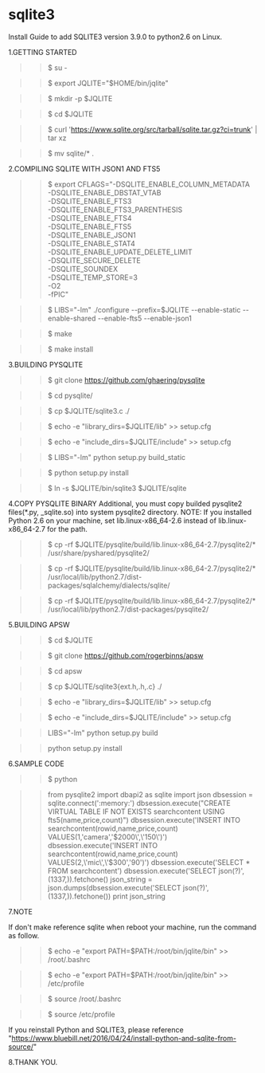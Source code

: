 # sqlite3

Install Guide to add SQLITE3 version 3.9.0 to python2.6 on Linux.


1.GETTING STARTED

>> $ su -

>> $ export JQLITE="$HOME/bin/jqlite"

>> $ mkdir -p $JQLITE

>> $ cd $JQLITE

>> $ curl 'https://www.sqlite.org/src/tarball/sqlite.tar.gz?ci=trunk' | tar xz

>> $ mv sqlite/* .


2.COMPILING SQLITE WITH JSON1 AND FTS5

>> $ export CFLAGS="-DSQLITE_ENABLE_COLUMN_METADATA \
-DSQLITE_ENABLE_DBSTAT_VTAB \
-DSQLITE_ENABLE_FTS3 \
-DSQLITE_ENABLE_FTS3_PARENTHESIS \
-DSQLITE_ENABLE_FTS4 \
-DSQLITE_ENABLE_FTS5 \
-DSQLITE_ENABLE_JSON1 \
-DSQLITE_ENABLE_STAT4 \
-DSQLITE_ENABLE_UPDATE_DELETE_LIMIT \
-DSQLITE_SECURE_DELETE \
-DSQLITE_SOUNDEX \
-DSQLITE_TEMP_STORE=3 \
-O2 \
-fPIC"

>> $ LIBS="-lm" ./configure --prefix=$JQLITE --enable-static --enable-shared --enable-fts5 --enable-json1

>> $ make

>> $ make install


3.BUILDING PYSQLITE

>> $ git clone https://github.com/ghaering/pysqlite

>> $ cd pysqlite/

>> $ cp $JQLITE/sqlite3.c ./

>> $ echo -e "library_dirs=$JQLITE/lib" >> setup.cfg

>> $ echo -e "include_dirs=$JQLITE/include" >> setup.cfg

>> $ LIBS="-lm" python setup.py build_static

>> $ python setup.py install

>> $ ln -s $JQLITE/bin/sqlite3 $JQLITE/sqlite


4.COPY PYSQLITE BINARY
Additional, you must copy builded pysqlite2 files(*.py, _sqlite.so) into system pysqlite2 directory.
NOTE: If you installed Python 2.6 on your machine, set lib.linux-x86_64-2.6 instead of lib.linux-x86_64-2.7 for the path.

>> $ cp -rf $JQLITE/pysqlite/build/lib.linux-x86_64-2.7/pysqlite2/* /usr/share/pyshared/pysqlite2/

>> $ cp -rf $JQLITE/pysqlite/build/lib.linux-x86_64-2.7/pysqlite2/* /usr/local/lib/python2.7/dist-packages/sqlalchemy/dialects/sqlite/

>> $ cp -rf $JQLITE/pysqlite/build/lib.linux-x86_64-2.7/pysqlite2/* /usr/local/lib/python2.7/dist-packages/pysqlite2/


5.BUILDING APSW

>> $ cd $JQLITE

>> $ git clone https://github.com/rogerbinns/apsw

>> $ cd apsw

>> $ cp $JQLITE/sqlite3{ext.h,.h,.c} ./

>> $ echo -e "library_dirs=$JQLITE/lib" >> setup.cfg

>> $ echo -e "include_dirs=$JQLITE/include" >> setup.cfg

>> LIBS="-lm" python setup.py build

>> python setup.py install


6.SAMPLE CODE

>> $ python


>> from pysqlite2 import dbapi2 as sqlite
>> import json
>> dbsession = sqlite.connect(':memory:')
>> dbsession.execute("CREATE VIRTUAL TABLE IF NOT EXISTS searchcontent USING fts5(name,price,count)")
>> dbsession.execute('INSERT INTO searchcontent(rowid,name,price,count) VALUES(1,\'camera\',\'$2000\',\'150\')')
>> dbsession.execute('INSERT INTO searchcontent(rowid,name,price,count) VALUES(2,\'mic\',\'$300\',\'90\')')
>> dbsession.execute('SELECT * FROM searchcontent')
>> dbsession.execute('SELECT json(?)', (1337,)).fetchone()
>> json_string = json.dumps(dbsession.execute('SELECT json(?)', (1337,)).fetchone())
>> print json_string

7.NOTE

If don't make reference sqlite when reboot your machine, run the command as follow.

>> $ echo -e "export PATH=$PATH:/root/bin/jqlite/bin" >> /root/.bashrc

>> $ echo -e "export PATH=$PATH:/root/bin/jqlite/bin" >> /etc/profile

>> $ source /root/.bashrc

>> $ source /etc/profile


If you reinstall Python and SQLITE3, please reference "https://www.bluebill.net/2016/04/24/install-python-and-sqlite-from-source/"


8.THANK YOU.
